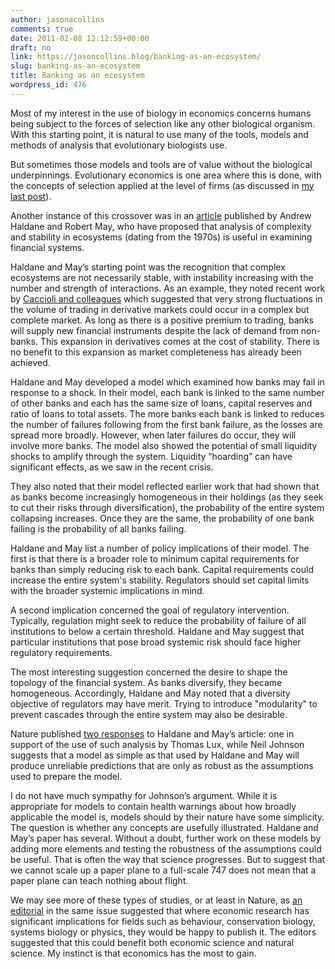 ```yaml
---
author: jasonacollins
comments: true
date: 2011-02-08 12:12:59+00:00
draft: no
link: https://jasoncollins.blog/banking-as-an-ecosystem/
slug: banking-as-an-ecosystem
title: Banking as an ecosystem
wordpress_id: 476
---
```


Most of my interest in the use of biology in economics concerns humans being subject to the forces of selection like any other biological organism. With this starting point, it is natural to use many of the tools, models and methods of analysis that evolutionary biologists use.

But sometimes those models and tools are of value without the biological underpinnings. Evolutionary economics is one area where this is done, with the concepts of selection applied at the level of firms (as discussed in [my last post](https://jasoncollins.blog/evolutionary-economics-and-group-selection/)).

Another instance of this crossover was in an [article](https://doi.org/10.1038/nature09659) published by Andrew Haldane and Robert May, who have proposed that analysis of complexity and stability in ecosystems (dating from the 1970s) is useful in examining financial systems.

Haldane and May’s starting point was the recognition that complex ecosystems are not necessarily stable, with instability increasing with the number and strength of interactions. As an example, they noted recent work by [Caccioli and colleagues](http://doi.org/10.1140/epjb/e2009-00316-y) which suggested that very strong fluctuations in the volume of trading in derivative markets could occur in a complex but complete market. As long as there is a positive premium to trading, banks will supply new financial instruments despite the lack of demand from non-banks. This expansion in derivatives comes at the cost of stability. There is no benefit to this expansion as market completeness has already been achieved.

Haldane and May developed a model which examined how banks may fail in response to a shock. In their model, each bank is linked to the same number of other banks and each has the same size of loans, capital reserves and ratio of loans to total assets. The more banks each bank is linked to reduces the number of failures following from the first bank failure, as the losses are spread more broadly. However, when later failures do occur, they will involve more banks. The model also showed the potential of small liquidity shocks to amplify through the system. Liquidity “hoarding” can have significant effects, as we saw in the recent crisis.

They also noted that their model reflected earlier work that had shown that as banks become increasingly homogeneous in their holdings (as they seek to cut their risks through diversification), the probability of the entire system collapsing increases. Once they are the same, the probability of one bank failing is the probability of all banks failing.

Haldane and May list a number of policy implications of their model. The first is that there is a broader role to minimum capital requirements for banks than simply reducing risk to each bank. Capital requirements could increase the entire system's stability. Regulators should set capital limits with the broader systemic implications in mind.

A second implication concerned the goal of regulatory intervention. Typically, regulation might seek to reduce the probability of failure of all institutions to below a certain threshold. Haldane and May suggest that particular institutions that pose broad systemic risk should face higher regulatory requirements.

The most interesting suggestion concerned the desire to shape the topology of the financial system. As banks diversify, they became homogeneous. Accordingly, Haldane and May noted that a diversity objective of regulators may have merit. Trying to introduce "modularity" to prevent cascades through the entire system may also be desirable.

Nature published [two responses](http://doi.org/10.1038/469302a) to Haldane and May’s article: one in support of the use of such analysis by Thomas Lux, while Neil Johnson suggests that a model as simple as that used by Haldane and May will produce unreliable predictions that are only as robust as the assumptions used to prepare the model.

I do not have much sympathy for Johnson’s argument. While it is appropriate for models to contain health warnings about how broadly applicable the model is, models should by their nature have some simplicity. The question is whether any concepts are usefully illustrated. Haldane and May’s paper has several. Without a doubt, further work on these models by adding more elements and testing the robustness of the assumptions could be useful. That is often the way that science progresses. But to suggest that we cannot scale up a paper plane to a full-scale 747 does not mean that a paper plane can teach nothing about flight.

We may see more of these types of studies, or at least in Nature, as [an editorial](http://doi.org/10.1038/469266a) in the same issue suggested that where economic research has significant implications for fields such as behaviour, conservation biology, systems biology or physics, they would be happy to publish it. The editors suggested that this could benefit both economic science and natural science. My instinct is that economics has the most to gain.
